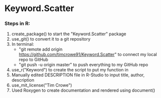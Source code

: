 # Keyword.Scatter

### Steps in R:

1. create_package() to start the "Keyword.Scatter" package
2. use_git() to convert it to a git repository
3. In terminal:
    * "git remote add origin https://github.com/timcrowe91/Keyword.Scatter" to connect my local repo to GitHub
    * "git push -u origin master" to push everything to my GitHub repo
4. use_r("Keyword") to create the script to put my function in
5. Manually edited DESCRIPTION file in R-Studio to input title, author, description
6. use_mit_license("Tim Crowe")
7. Used Roxygen to create documentation and rendered using document()
